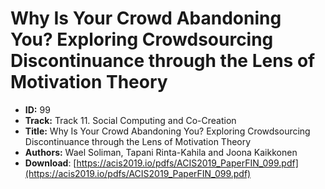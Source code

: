 # Why Is Your Crowd Abandoning You? Exploring Crowdsourcing Discontinuance through the Lens of Motivation Theory

- **ID:** 99
- **Track:** Track 11. Social Computing and Co-Creation
- **Title:** Why Is Your Crowd Abandoning You? Exploring Crowdsourcing Discontinuance through the Lens of Motivation Theory
- **Authors:** Wael Soliman, Tapani Rinta-Kahila and Joona Kaikkonen
- **Download**: [https://acis2019.io/pdfs/ACIS2019_PaperFIN_099.pdf](https://acis2019.io/pdfs/ACIS2019_PaperFIN_099.pdf)